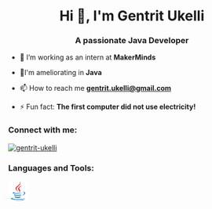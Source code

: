 <h1 align="center">Hi 👋, I'm Gentrit Ukelli</h1>
<h3 align="center">A passionate Java Developer</h3>

- 🔭 I’m working as an intern at **MakerMinds**

- 🌱I'm ameliorating in **Java**

- 📫 How to reach me **gentrit.ukelli@gmail.com**

- ⚡ Fun fact: **The first computer did not use electricity!**

<h3 align="left">Connect with me:</h3>
<p align="left">
<a href="https://linkedin.com/in/gentrit-ukelli" target="blank"><img align="center" src="https://raw.githubusercontent.com/rahuldkjain/github-profile-readme-generator/master/src/images/icons/Social/linked-in-alt.svg" alt="gentrit-ukelli" height="30" width="40" /></a>
</p>

<h3 align="left">Languages and Tools:</h3>
<p align="left"> <a href="https://www.java.com" target="_blank" rel="noreferrer"> <img src="https://raw.githubusercontent.com/devicons/devicon/master/icons/java/java-original.svg" alt="java" width="40" height="40"/> </a> </p>
